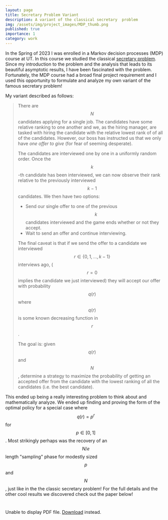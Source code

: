 ```yaml
---
layout: page
title: Secretary Problem Variant
description: A variant of the classical secretary  problem
img: /assets/img/project_images/MDP_thumb.png
published: true
importance: 1
category: work
---
```


In the Spring of 2023 I was enrolled in a Markov decision processes (MDP) course at UT. In this course we studied the classical [secretary problem](https://en.wikipedia.org/wiki/Secretary_problem). Since my introduction to the problem and the analysis that leads to its beautiful asymptotic results, I have been fascinated with the problem. Fortunately, the MDP course had a broad final project requirement and I used this opportunity to formulate and analyze my own variant of the famous secretary problem!

My variant described as follows: 

> There are $$N$$ candidates applying for a single job. The candidates have some relative ranking to one another and we, as the hiring manager, are tasked with hiring the candidate with the relative lowest rank of of all of the candidates. However, our boss has instructed us that we only have *one offer to give* (for fear of seeming desperate).
>
>  The candidates are interviewed one by one in a uniformly random order. Once the $$k$$-th candidate has been interviewed, we can now observe their rank relative to the previously interviewed $$k-1$$ candidates. We then have two options:
> - Send our single offer to one of the previous $$k$$ candidates interviewed and the game ends whether or not they accept.
> - Wait to send an offer and continue interviewing. 
>
> The final caveat is that if we send the offer to a candidate we interviewed $$r \in \{0,1,\ldots,k-1\}$$ interviews ago, ($$r=0$$ implies the candidate we just interviewed) they will accept our offer with probability $$q(r)$$ where $$q(r)$$ is some known decreasing function in $$r$$.
>
> The goal is: given $$q(r)$$ and $$N$$, determine a strategy to maximize the probability of getting an accepted offer from the candidate with the lowest ranking of all the candidates (i.e. the best candidate).

This ended up being a really interesting problem to think about and mathematically analyze. We ended up finding and proving the form of the optimal policy for a special case where $$q(r) = p^r$$ for $$p \in [0,1]$$. Most strikingly perhaps was the recovery of an $$N/e$$ length "sampling" phase for modestly sized $$p$$ and $$N$$, just like in the the classic secretary problem! For the full details and the other cool results we discovered check out the paper below!

 <head>
    <title></title>
  </head>
  <body>
    <h1></h1>
    <object data="/assets/pdf/Mdp_project.pdf" type="application/pdf" width="100%" height="700px">
      <p>Unable to display PDF file. <a href="/assets/pdf/Mdp_project.pdf">Download</a> instead.</p>
    </object>
  </body>
